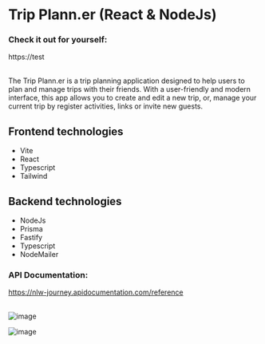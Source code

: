 # Trip Plann.er (React & NodeJs)

### Check it out for yourself:
https://test <br><br>

The Trip Plann.er is a trip planning application designed to help users to plan and manage trips with their friends.
With a user-friendly and modern interface, this app allows you to create and edit a new trip, or, manage your current trip by register activities, links or invite new guests.

## Frontend technologies
- Vite
- React
- Typescript
- Tailwind

## Backend technologies
- NodeJs
- Prisma
- Fastify
- Typescript
- NodeMailer

### API Documentation:
https://nlw-journey.apidocumentation.com/reference <br><br>

![image](https://github.com/valentimgarcia/tasks-dashboard/assets/96091032/a877a25e-b2bc-4c13-bae2-98099f54df2f)

![image](https://github.com/valentimgarcia/tasks-dashboard/assets/96091032/bd2e77cd-70e0-42f4-9470-e67be502bf39)
